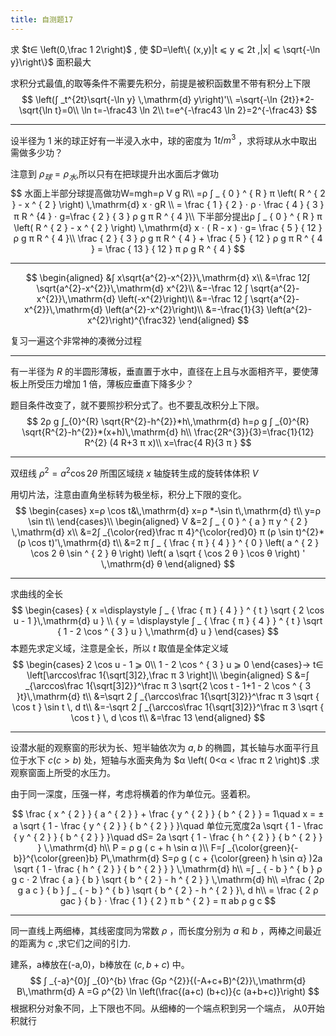 ```yaml
---
title: 自测题17
---
```


求 $t∈ \left(0,\frac 1 2\right)$ , 使 $D=\left\{ (x,y)|t ⩽  y ⩽  2t ,|x| ⩽  \sqrt{-\ln y}\right\}$ 面积最大

求积分式最值,的取等条件不需要先积分，前提是被积函数里不带有积分上下限
$$
\left(∫ _t^{2t}\sqrt{-\ln y} \,\mathrm{d} y\right)'\\
=\sqrt{-\ln {2t}}*2-\sqrt{\ln t}=0\\
\ln t=-\frac43 \ln 2\\
t=e^{-\frac43 \ln 2}=2^{-\frac43}
$$

---

设半径为 $1$ 米的球正好有一半浸入水中，球的密度为 $1t/m^{3}$ ，求将球从水中取出需做多少功？

注意到 $ρ _球=ρ_水​$ ,所以只有在把球提升出水面后才做功
$$
水面上半部分球提高做功W=mgh=ρ V g R\\
=ρ ∫ _ { 0 } ^ { R } π \left( R ^ { 2 } - x ^ { 2 } \right) \,\mathrm{d} x ⋅ gR \\
= \frac { 1 } { 2 } ⋅ ρ ⋅ \frac { 4 } { 3 } π R ^ {4 } ⋅ g=\frac { 2 } { 3 } ρ g π R ^ { 4 }\\
下半部分提出ρ ∫ _ { 0 } ^ { R } π \left( R ^ { 2 } - x ^ { 2 } \right) \,\mathrm{d} x ⋅ ( R - x ) ⋅ g= \frac { 5 } { 12 } ρ g π R ^ { 4 }\\
\frac { 2 } { 3 } ρ g π R ^ { 4 } + \frac { 5 } { 12 } ρ g π R ^ { 4 } = \frac { 13 } { 12 } π ρ g R ^ { 4 }
$$

---

$$
\begin{aligned}
&∫ x\sqrt{a^{2}-x^{2}}\,\mathrm{d}  x\\
&=\frac 12∫ \sqrt{a^{2}-x^{2}}\,\mathrm{d} x^{2}\\
&=-\frac 12 ∫ \sqrt{a^{2}-x^{2}}\,\mathrm{d} \left(-x^{2}\right)\\
&=-\frac 12 ∫ \sqrt{a^{2}-x^{2}}\,\mathrm{d} \left(a^{2}-x^{2}\right)\\
&=-\frac{1}{3} \left(a^{2}-x^{2}\right)^{\frac32}
\end{aligned}
$$

复习一遍这个非常神的凑微分过程

---

有一半径为 $R$ 的半圆形薄板，垂直置于水中，直径在上且与水面相齐平，要使薄板上所受压力增加 $1$ 倍，薄板应垂直下降多少？

题目条件改变了，就不要照抄积分式了。也不要乱改积分上下限。
$$
2ρ g ∫_{0}^{R} \sqrt{R^{2}-h^{2}}*h\,\mathrm{d} h=ρ g ∫ _{0}^{R} \sqrt{R^{2}-h^{2}}*(x+h)\,\mathrm{d} h\\
\frac{2R^{3}}{3}=\frac{1}{12} R^{2} (4 R+3 π x)\\
x=\frac{4 R}{3 π }
$$

---

双纽线 $ρ ^ { 2 } = a ^ { 2 } \cos 2 θ$ 所围区域绕 $x$ 轴旋转生成的旋转体体积 $V$

用切片法，注意由直角坐标转为极坐标，积分上下限的变化。
$$
\begin{cases}
x=ρ \cos t&\,\mathrm{d} x=ρ *-\sin t\,\mathrm{d} t\\
y=ρ \sin t\\
\end{cases}\\
\begin{aligned}
V &=2 ∫ _ { 0 } ^ { a } π y ^ { 2 } \,\mathrm{d} x\\
&=2∫ _{\color{red}\frac π 4}^{\color{red}0} π (ρ \sin t)^{2}*(ρ \cos t)'\,\mathrm{d} t\\
&=2 π ∫ _ { \frac { π } { 4 } } ^ { 0 } \left( a ^ { 2 } \cos 2 θ \sin ^ { 2 } θ \right) \left( a \sqrt { \cos 2 θ } \cos θ \right) ' \,\mathrm{d}  θ
\end{aligned}
$$

---

求曲线的全长
$$
\begin{cases}
 { x =\displaystyle ∫ _ { \frac { π } { 4 } } ^ { t } \sqrt { 2 \cos u - 1 }\,\mathrm{d}  u } \\
 { y = \displaystyle ∫ _ { \frac { π } { 4 } } ^ { t } \sqrt { 1 - 2 \cos ^ { 3 } u } \,\mathrm{d}  u } 
\end{cases}
$$
本题先求定义域，注意是全长，所以 $t​$ 取值是全体定义域
$$
\begin{cases}
 2 \cos u - 1  ⩾  0\\
 1 - 2 \cos ^ { 3 } u  ⩾  0
\end{cases}→ t∈ \left[\arccos\frac 1{\sqrt[3]2},\frac π 3 \right]\\
\begin{aligned}
S
&=∫ _{\arccos\frac 1{\sqrt[3]2}}^\frac π 3 \sqrt{2 \cos t - 1+1 - 2 \cos ^ { 3 }t}\,\mathrm{d} t\\
&=\sqrt 2 ∫ _{\arccos\frac 1{\sqrt[3]2}}^\frac π 3 \sqrt { \cos t } \sin t \, d t\\
&=-\sqrt 2 ∫ _{\arccos\frac 1{\sqrt[3]2}}^\frac π 3 \sqrt { \cos t } \, d \cos t\\
&=\frac 13
\end{aligned}
$$

---

设潜水艇的观察窗的形状为长、短半轴依次为 $a,b$ 的椭圆，其长轴与水面平行且位于水下 $c(c>b)$ 处，短轴与水面夹角为 $α \left( 0<α < \frac π 2 \right)$ .求观察窗面上所受的水压力。

由于同一深度，压强一样，考虑将横着的作为单位元。竖着积。

$$
\frac { x ^ { 2 } } { a ^ { 2 } } + \frac { y ^ { 2 } } { b ^ { 2 } } = 1\quad x = ± a \sqrt { 1 - \frac { y ^ { 2 } } { b ^ { 2 } } }\quad 单位元宽度2a \sqrt { 1 - \frac { y ^ { 2 } } { b ^ { 2 } } }\quad dS= 2a \sqrt { 1 - \frac { h ^ { 2 } } { b ^ { 2 } } } \,\mathrm{d} h\\
P = ρ g ( c + h \sin α )\\
F=∫ _{\color{green}{-b}}^{\color{green}b} P\,\mathrm{d} S=ρ g ( c + {\color{green} h \sin α} )2a \sqrt { 1 - \frac { h ^ { 2 } } { b ^ { 2 } } } \,\mathrm{d} h\\
=∫ _ { - b } ^ { b } ρ g c ⋅ 2 \frac { a } { b } \sqrt { b ^ { 2 } - h ^ { 2 } } \,\mathrm{d}  h\\
=\frac { 2ρ g a c } { b } ∫ _ { - b } ^ { b } \sqrt { b ^ { 2 } - h ^ { 2 } }\, d h\\
= \frac { 2 ρ gac } { b } ⋅ \frac { 1 } { 2 } π b ^ { 2 } = π ab ρ g c
$$

---

同一直线上两细棒，其线密度同为常数 $ρ$ ，而长度分别为 $a$ 和 $b$ ，两棒之间最近的距离为 $c$ ,求它们之间的引力.

建系，a棒放在(-a,0)，b棒放在 $(c,b+c)$ 中。
$$
∫ _{-a}^{0}∫ _{0}^{b} \frac {Gρ ^{2}}{(-A+c+B)^{2}}\,\mathrm{d}  B\,\mathrm{d} A
=G ρ^{2} \ln \left(\frac{(a+c) (b+c)}{c (a+b+c)}\right)
$$
根据积分对象不同，上下限也不同。从细棒的一个端点积到另一个端点， 从0开始积就行
